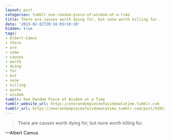 ```yaml
---
layout: post
categories: tumblr one-random-piece-of-wisdom-at-a-time
title: There are causes worth dying for, but none worth killing for.
date: '2013-02-01T20:16:05+10:30'
hidden: true
tags:
- Albert-Camus
- there
- are
- some
- causes
- worth
- dying
- for
- but
- none
- killing
- quote
- wisdom
tumblr: One Random Piece of Wisdom at a Time
tumblr_website_url: https://onerandompieceofwisdomatatime.tumblr.com
tumblr_url: https://onerandompieceofwisdomatatime.tumblr.com/post/42013653763/there-are-causes-worth-dying-for-but-none-worth
---
```

> There are causes worth dying for, but none worth killing for.

—Albert Camus
